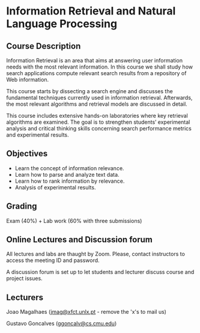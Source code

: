 # Information Retrieval and Natural Language Processing

## Course Description

Information Retrieval is an area that aims at answering user information needs with the most relevant information. In this course we shall study how search applications compute relevant search results from a repository of Web information.

This course starts by dissecting a search engine and discusses the fundamental techniques currently used in information retrieval. Afterwards, the most relevant algorithms and retrieval models are discussed in detail.

This course includes extensive hands-on laboratories where key retrieval algorithms are examined. The goal is to strengthen students’ experimental analysis and critical thinking skills concerning search performance metrics and experimental results.


## Objectives
- Learn the concept of information relevance.
- Learn how to parse and analyze text data.
- Learn how to rank information by relevance.
- Analysis of experimental results.

## Grading
Exam (40%) + Lab work (60% with three submissions)

## Online Lectures and Discussion forum

All lectures and labs are thaught by Zoom. Please, contact instructors to access the meeting ID and password.

A discussion forum is set up to let students and lecturer discuss course and project issues.

## Lecturers
Joao Magalhaes (jmag@xfct.unlx.pt - remove the 'x's to mail us)

Gustavo Goncalves (ggoncalv@cs.cmu.edu)
